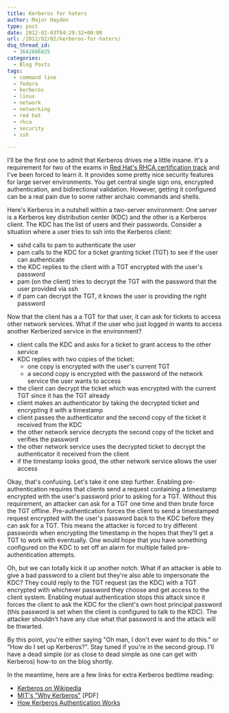 ```yaml
---
title: Kerberos for haters
author: Major Hayden
type: post
date: 2012-02-03T04:29:32+00:00
url: /2012/02/02/kerberos-for-haters/
dsq_thread_id:
  - 3642806825
categories:
  - Blog Posts
tags:
  - command line
  - fedora
  - kerberos
  - linux
  - network
  - networking
  - red hat
  - rhca
  - security
  - ssh

---
```

I'll be the first one to admit that Kerberos drives me a little insane. It's a requirement for two of the exams in [Red Hat's RHCA certification track][1] and I've been forced to learn it. It provides some pretty nice security features for large server environments. You get central single sign ons, encrypted authentication, and bidirectional validation. However, getting it configured can be a real pain due to some rather archaic commands and shells.

Here's Kerberos in a nutshell within a two-server environment: One server is a Kerberos key distribution center (KDC) and the other is a Kerberos client. The KDC has the list of users and their passwords. Consider a situation where a user tries to ssh into the Kerberos client:

  * sshd calls to pam to authenticate the user
  * pam calls to the KDC for a ticket granting ticket (TGT) to see if the user can authenticate
  * the KDC replies to the client with a TGT encrypted with the user's password
  * pam (on the client) tries to decrypt the TGT with the password that the user provided via ssh
  * if pam can decrypt the TGT, it knows the user is providing the right password

Now that the client has a a TGT for that user, it can ask for tickets to access other network services. What if the user who just logged in wants to access another Kerberized service in the environment?

  * client calls the KDC and asks for a ticket to grant access to the other service
  * KDC replies with two copies of the ticket:
      * one copy is encrypted with the user's current TGT
      * a second copy is encrypted with the password of the network service the user wants to access
  * the client can decrypt the ticket which was encrypted with the current TGT since it has the TGT already
  * client makes an authenticator by taking the decrypted ticket and encrypting it with a timestamp
  * client passes the authenticator and the second copy of the ticket it received from the KDC
  * the other network service decrypts the second copy of the ticket and verifies the password
  * the other network service uses the decrypted ticket to decrypt the authenticator it received from the client
  * if the timestamp looks good, the other network service allows the user access

Okay, that's confusing. Let's take it one step further. Enabling pre-authentication requires that clients send a request containing a timestamp encrypted with the user's password prior to asking for a TGT. Without this requirement, an attacker can ask for a TGT one time and then brute force the TGT offline. Pre-authentication forces the client to send a timestamped request encrypted with the user's password back to the KDC before they can ask for a TGT. This means the attacker is forced to try different passwords when encrypting the timestamp in the hopes that they'll get a TGT to work with eventually. One would hope that you have something configured on the KDC to set off an alarm for multiple failed pre-authentication attempts.

Oh, but we can totally kick it up another notch. What if an attacker is able to give a bad password to a client but they're also able to impersonate the KDC? They could reply to the TGT request (as the KDC) with a TGT encrypted with whichever password they choose and get access to the client system. Enabling mutual authentication stops this attack since it forces the client to ask the KDC for the client's own host principal password (this password is set when the client is configured to talk to the KDC). The attacker shouldn't have any clue what that password is and the attack will be thwarted.

By this point, you're either saying "Oh man, I don't ever want to do this." or "How do I set up Kerberos?". Stay tuned if you're in the second group. I'll have a dead simple (or as close to dead simple as one can get with Kerberos) how-to on the blog shortly.

In the meantime, here are a few links for extra Kerberos bedtime reading:

  * [Kerberos on Wikipedia][2]
  * [MIT's "Why Kerberos"][3] [PDF]
  * [How Kerberos Authentication Works][4]

 [1]: http://www.redhat.com/training/certifications/rhca/
 [2]: http://en.wikipedia.org/wiki/Kerberos_(protocol)
 [3]: http://www.kerberos.org/software/whykerberos.pdf
 [4]: http://learn-networking.com/network-security/how-kerberos-authentication-works
